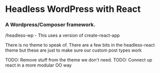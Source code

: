# Headless WordPress with React
### A Wordpress/Composer framework.

/headless-wp - This uses a version of create-react-app

There is no theme to speak of. There are a few bits in the headless-react theme but these are just to make sure our custom post types work

TODO: Remove stuff from the theme we don't need.
TODO: Connect up react in a more modular OO way
